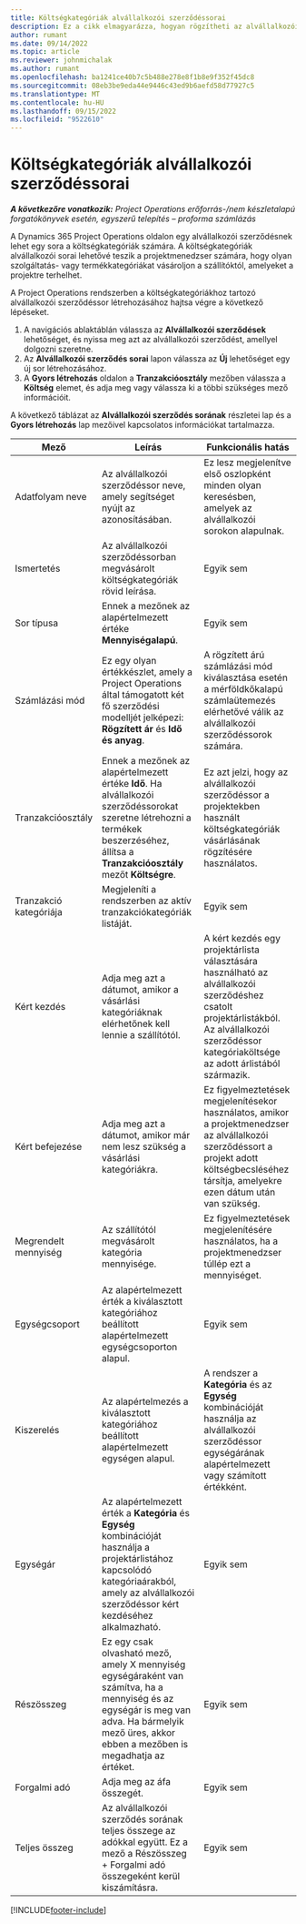 ```yaml
---
title: Költségkategóriák alvállalkozói szerződéssorai
description: Ez a cikk elmagyarázza, hogyan rögzítheti az alvállalkozói szerződés sorokat a költségekre, és hogyan használhatja a mezőket a szállítóktól történő idővásárlás rögzítésére.
author: rumant
ms.date: 09/14/2022
ms.topic: article
ms.reviewer: johnmichalak
ms.author: rumant
ms.openlocfilehash: ba1241ce40b7c5b488e278e8f1b8e9f352f45dc8
ms.sourcegitcommit: 08eb3be9eda44e9446c43ed9b6aefd58d77927c5
ms.translationtype: MT
ms.contentlocale: hu-HU
ms.lasthandoff: 09/15/2022
ms.locfileid: "9522610"
---
```

#  <a name="subcontract-lines-for-expense-categories"></a>Költségkategóriák alvállalkozói szerződéssorai

_**A következőre vonatkozik:** Project Operations erőforrás-/nem készletalapú forgatókönyvek esetén, egyszerű telepítés – proforma számlázás_

A Dynamics 365 Project Operations oldalon egy alvállalkozói szerződésnek lehet egy sora a költségkategóriák számára. A költségkategóriák alvállalkozói sorai lehetővé teszik a projektmenedzser számára, hogy olyan szolgáltatás- vagy termékkategóriákat vásároljon a szállítóktól, amelyeket a projektre terhelhet.

A Project Operations rendszerben a költségkategóriákhoz tartozó alvállalkozói szerződéssor létrehozásához hajtsa végre a következő lépéseket.

1. A navigációs ablaktáblán válassza az **Alvállalkozói szerződések** lehetőséget, és nyissa meg azt az alvállalkozói szerződést, amellyel dolgozni szeretne.
2. Az **Alvállalkozói szerződés sorai** lapon válassza az **Új** lehetőséget egy új sor létrehozásához.
3. A **Gyors létrehozás** oldalon a **Tranzakcióosztály** mezőben válassza a **Költség** elemet, és adja meg vagy válassza ki a többi szükséges mező információit.

A következő táblázat az **Alvállalkozói szerződés sorának** részletei lap és a **Gyors létrehozás** lap mezőivel kapcsolatos információkat tartalmazza.

| **Mező** | **Leírás** | **Funkcionális hatás** |
| --- | --- | --- |
| Adatfolyam neve | Az alvállalkozói szerződéssor neve, amely segítséget nyújt az azonosításában. | Ez lesz megjelenítve első oszlopként minden olyan keresésben, amelyek az alvállalkozói sorokon alapulnak. |
| Ismertetés | Az alvállalkozói szerződéssorban megvásárolt költségkategóriák rövid leírása. | Egyik sem |
|Sor típusa | Ennek a mezőnek az alapértelmezett értéke **Mennyiségalapú**. |Egyik sem |
| Számlázási mód | Ez egy olyan értékkészlet, amely a Project Operations által támogatott két fő szerződési modelljét jelképezi: **Rögzített ár** és **Idő és anyag**. | A rögzített árú számlázási mód kiválasztása esetén a mérföldkőkalapú számlaütemezés elérhetővé válik az alvállalkozói szerződéssorok számára. |
| Tranzakcióosztály | Ennek a mezőnek az alapértelmezett értéke **Idő**. Ha alvállalkozói szerződéssorokat szeretne létrehozni a termékek beszerzéséhez, állítsa a **Tranzakcióosztály** mezőt **Költségre**.  | Ez azt jelzi, hogy az alvállalkozói szerződéssor a projektekben használt költségkategóriák vásárlásának rögzítésére használatos. |
| Tranzakció kategóriája | Megjeleníti a rendszerben az aktív tranzakciókategóriák listáját. |Egyik sem |
| Kért kezdés | Adja meg azt a dátumot, amikor a vásárlási kategóriáknak elérhetőnek kell lennie a szállítótól. | A kért kezdés egy projektárlista választására használható az alvállalkozói szerződéshez csatolt projektárlistákból. Az alvállalkozói szerződéssor kategóriaköltsége az adott árlistából származik. |
| Kért befejezése | Adja meg azt a dátumot, amikor már nem lesz szükség a vásárlási kategóriákra. | Ez figyelmeztetések megjelenítésekor használatos, amikor a projektmenedzser az alvállalkozói szerződéssort a projekt adott költségbecsléséhez társítja, amelyekre ezen dátum után van szükség. |
| Megrendelt mennyiség | Az szállítótól megvásárolt kategória mennyisége. | Ez figyelmeztetések megjelenítésére használatos, ha a projektmenedzser túllép ezt a mennyiséget.|
| Egységcsoport | Az alapértelmezett érték a kiválasztott kategóriához beállított alapértelmezett egységcsoporton alapul. |Egyik sem |
| Kiszerelés | Az alapértelmezés a kiválasztott kategóriához beállított alapértelmezett egységen alapul.  | A rendszer a **Kategória** és az **Egység** kombinációját használja az alvállalkozói szerződéssor egységárának alapértelmezett vagy számított értékként.  |
| Egységár | Az alapértelmezett érték a **Kategória** és **Egység** kombinációját használja a projektárlistához kapcsolódó kategóriaárakból, amely az alvállalkozói szerződéssor kért kezdéséhez alkalmazható. |Egyik sem |
| Részösszeg | Ez egy csak olvasható mező, amely X mennyiség egységáraként van számítva, ha a mennyiség és az egységár is meg van adva. Ha bármelyik mező üres, akkor ebben a mezőben is megadhatja az értéket. |Egyik sem |
| Forgalmi adó | Adja meg az áfa összegét. |Egyik sem |
| Teljes összeg | Az alvállalkozói szerződés sorának teljes összege az adókkal együtt. Ez a mező a Részösszeg + Forgalmi adó összegeként kerül kiszámításra. |Egyik sem |


[!INCLUDE[footer-include](../../includes/footer-banner.md)]
